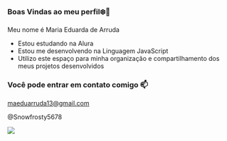 ### Boas Vindas ao meu perfil❄️🌵

Meu nome é Maria Eduarda de Arruda 

- Estou estudando na Alura
- Estou me desenvolvendo na Linguagem JavaScript
- Utilizo este espaço para minha organização e compartilhamento dos meus projetos desenvolvidos

### Você pode entrar em contato comigo 📫

maeduarruda13@gmail.com 

@Snowfrosty5678 

![](https://tenor.com/bPuBc.gif)
